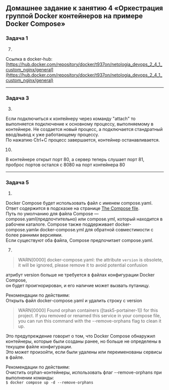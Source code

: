 ## Домашнее задание к занятию 4 «Оркестрация группой Docker контейнеров на примере Docker Compose»

### Задача 1
7.  
Ссылка в docker-hub: [https://hub.docker.com/repository/docker/t937on/netologia_devops_2_4_1_custom_nginx/general](https://hub.docker.com/repository/docker/t937on/netologia_devops_2_4_1_custom_nginx/general)

***
### Задача 3
3.  
Если подключиться к контейнеру через команду "attach"  то выполняется подключение к основному процессу, выполняемому в контейнере. Не создается новый процесс, а подключается стандратный ввод/вывод к уже работающему процессу.   
По нажатию Ctrl+C процесс завершается, контейнер останавливается.

10.  
В контейнере открыт порт 80,  а сервер теперь слушает порт 81, проброс портов остался с 8080 на порт контейнера 80

***
### Задача 5
1.  
Docker Compose будет использовать файл с именем compose.yaml.  
Ответ содержится в подсказке на странице [The Compose file](https://docs.docker.com/compose/intro/compose-application-model/#the-compose-file).  
Путь по умолчанию для файла Compose — compose.yaml(предпочтительно) или compose.yml, который находится в рабочем каталоге. Compose также поддерживает docker-compose.yamlи docker-compose.yml для обратной совместимости с более ранними версиями.  
Если существуют оба файла, Compose предпочитает compose.yaml.

7.
  > WARN[0000] docker-compose.yaml: the attribute `version` is obsolete, it will be ignored, please remove it to avoid potential confusion  

атрибут version больше не требуется в файлах конфигурации Docker Compose,  
он будет проигнорирован, и его наличие может вызвать путаницу.  

Рекомендации по действиям:  
Открыть файл docker-compose.yaml и удалить строку с version

  > WARN[0000] Found orphan containers ([task5-portainer-1]) for this project. If you removed or renamed this service in your compose file, you can run this command with the --remove-orphans flag to clean it up. 

Это предупреждение говорит о том, что Docker Compose обнаружил контейнеры, которые были созданы ранее, 
но больше не определены в текущем файле конфигурации.  
Это может произойти, если были удалены или переименованы сервисы в файле.

Рекомендации по действиям:  
Очистить orphan-контейнеры, использовать  флаг --remove-orphans при выполнении команды:  
```$ docker compose up -d --remove-orphans```
